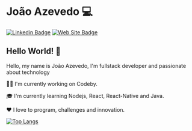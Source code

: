# João Azevedo :computer:

[![Linkedin Badge](https://img.shields.io/badge/-joaoazevedojs-blue?style=flat-square&logo=Linkedin&logoColor=white&link=https://www.linkedin.com/in/joaoazevedojs)](https://www.linkedin.com/in/joaoazevedojs)
[![Web Site Badge](https://img.shields.io/badge/-joaoazevedojs.com.br-4285F4?style=flat-square&logo=Google%20Chrome&logoColor=white&link=https://www.joaoazevedojs.com.br)](https://www.joaoazevedojs.com.br)

## Hello World! :wave:

Hello, my name is João Azevedo, I'm fullstack developer and passionate about technology

:man_technologist: I'm currently working on Codeby.

:mortar_board: I'm currently learning Nodejs, React, React-Native and Java.

:heart: I love to program, challenges and innovation.

[![Top Langs](https://github-readme-stats.vercel.app/api/top-langs/?username=joaoazevedojs&layout=compact&theme=radical)](url)  
